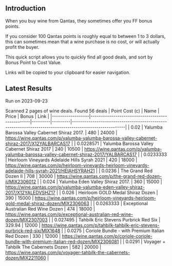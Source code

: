 ## Introduction

When you buy wine from Qantas, they sometimes offer you FF bonus points. 

If you consider 100 Qantas points is roughly equal to between 1 to 3 dollars, this can sometimes mean that a wine purchase is no cost, or will actually profit the buyer.

This quick script allows you to quickly find all good deals, and sort by Bonus Point to Cost Value.

Links will be copied to your clipboard for easier navigation.

## Latest Results

Run on 2023-09-23

Scanned 2 pages of wine deals.
Found 56 deals
|   Point Cost (c) | Name                                            |   Price |   Bonus | Link                                                                                                   |
|------------------|-------------------------------------------------|---------|---------|--------------------------------------------------------------------------------------------------------|
|        0.02      | Yalumba Barossa Valley Cabernet Shiraz 2017.    |  480    |   24000 | https://wine.qantas.com/p/yalumba-yalumba-barossa-valley-cabernet-shiraz-2017/X12YALBARCAS17           |
|        0.0228571 | Yalumba Barossa Valley Cabernet Shiraz 2017     |  240    |   10500 | https://wine.qantas.com/p/yalumba-yalumba-barossa-valley-cabernet-shiraz-2017/YALBARCAS17              |
|        0.0233333 | Heirloom Vineyards Adelaide Hills Syrah 2021    |  420    |   18000 | https://wine.qantas.com/p/heirloom-vineyards-heirloom-vineyards-adelaide-hills-syrah-2021/HEIAHSYRAH21 |
|        0.0236    | The Grand Red Dozen II                          |  708    |   30000 | https://wine.qantas.com/p/the-grand-red-dozen-ii/MIX2306012                                            |
|        0.024     | Yalumba Eden Valley Shiraz 2017.                |  360    |   15000 | https://wine.qantas.com/p/yalumba-yalumba-eden-valley-shiraz-2017/X12YALEDVSHZ17                       |
|        0.026     | Heirloom GOLD Medal Shiraz Dozen                |  390    |   15000 | https://wine.qantas.com/p/heirloom-vineyards-heirloom-gold-medal-shiraz-dozen/MIX2306063               |
|        0.0263333 | Exceptional Australian Red Wine Dozen           |  474    |   18000 | https://wine.qantas.com/p/exceptional-australian-red-wine-dozen/MIX2307003                             |
|        0.027495  | Tahbilk Eric Stevens Purbrick Red Six           |  329.94 |   12000 | https://wine.qantas.com/p/tahbilk-tahbilk-eric-stevens-purbrick-red-six/MIX1648                        |
|        0.0275    | Coriole Bundle - with Premium Italian Red Dozen |  330    |   12000 | https://wine.qantas.com/p/coriole-coriole-bundle-with-premium-italian-red-dozen/MIX2306081             |
|        0.0291    | Voyager + Tahbilk The Cabernets Dozen           |  582    |   20000 | https://wine.qantas.com/p/voyager-tahbilk-the-cabernets-dozen/MIX2211060                               |

